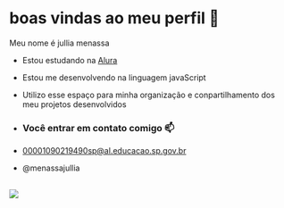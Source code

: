 # boas vindas ao meu perfil 💙

Meu nome é jullia menassa 

- Estou estudando na [Alura](https://www.alura.com.br)
- Estou me desenvolvendo na linguagem javaScript
- Utilizo esse espaço para minha organização e conpartilhamento dos meu projetos desenvolvidos

- ### Você entrar em contato comigo 📫

- 00001090219490sp@al.educacao.sp.gov.br

- @menassajullia

![](https://media1.tenor.com/m/QIazwwp34v0AAAAC/hungry-starving.gif)
- 
